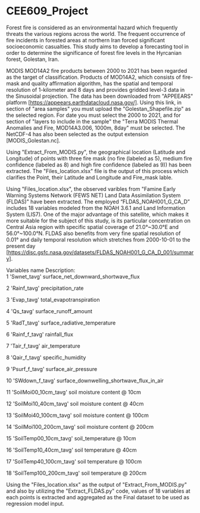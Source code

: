 # CEE609_Project

Forest fire is considered as an environmental hazard which frequently threats the various regions across the world. The frequent occurrence of fire incidents in forested areas at northern Iran forced significant socioeconomic casualties. This study aims to develop a forecasting tool in order to determine the significance of forest fire levels in the Hyrcanian forest, Golestan, Iran. 

MODIS MOD14A2 fire products between 2000 to 2021 has been regarded as the target of classification. Products of MOD14A2, which consists of fire-mask and quality affirmation algorithm, has the spatial and temporal resolution of 1-kilometer and 8 days and provides gridded level-3 data in the Sinusoidal projection. The data has been downloaded from "APPEEARS" platform [https://appeears.earthdatacloud.nasa.gov/]. Using this link, in section of "area samples" you must upload the "Golestan_Shapefile.zip" as the selected region. For date you must select the 2000 to 2021, and for section of "layers to include in the sample" the "Terra MODIS Thermal Anomalies and Fire, MOD14A3.006, 1000m, 8day" must be selected. The NetCDF-4 has also been selected as the output extension [MODIS_Golestan.nc].


Using "Extract_From_MODIS.py", the geographical location (Latitude and Longitude) of points with three fire mask (no fire (labeled as 5), medium fire confidence (labeled as 8) and high fire confidence (labeled as 9)) has been extracted. The "Files_location.xlsx" file is the output of this process which clarifies the Point, their Latitude and Longitude and Fire_mask lable.

Using "Files_location.xlsx", the observed varibles from "Famine Early Warning Systems Network (FEWS NET) Land Data Assimilation System (FLDAS)" have been extracted.
The employed “FLDAS_NOAH001_G_CA_D” includes 18 variables modeled from the NOAH 3.6.1 and Land Information System (LIS7). One of the major advantage of this satellite, which makes it more suitable for the subject of this study, is its particular concentration on Central Asia region with specific spatial coverage of 21.0°~30.0°E and 56.0°~100.0°N. FLDAS also benefits from very fine spatial resolution of 0.01° and daily temporal resolution which stretches from 2000-10-01 to the present day [https://disc.gsfc.nasa.gov/datasets/FLDAS_NOAH001_G_CA_D_001/summary]. 

   Variables name            Description:  
1 'Swnet_tavg'                surface_net_downward_shortwave_flux

2 'Rainf_tavg'                precipitation_rate

3 'Evap_tavg'                 total_evapotranspiration 

4 'Qs_tavg'                   surface_runoff_amount  

5 'RadT_tavg'                 surface_radiative_temperature  

6 'Rainf_f_tavg'              rainfall_flux

7 'Tair_f_tavg'               air_temperature 

8 'Qair_f_tavg'               specific_humidity 

9 'Psurf_f_tavg'              surface_air_pressure 

10 'SWdown_f_tavg'            surface_downwelling_shortwave_flux_in_air

11 'SoilMoi00_10cm_tavg'      soil moisture content @ 10cm

12 'SoilMoi10_40cm_tavg'      soil moisture content @ 40cm

13 'SoilMoi40_100cm_tavg'     soil moisture content @ 100cm

14 'SoilMoi100_200cm_tavg'    soil moisture content @ 200cm

15 'SoilTemp00_10cm_tavg'     soil_temperature @ 10cm

16 'SoilTemp10_40cm_tavg'     soil temperature @ 40cm

17 'SoilTemp40_100cm_tavg'    soil temperature @ 100cm

18 'SoilTemp100_200cm_tavg'   soil temperature @ 200cm
 
Using the "Files_location.xlsx" as the output of "Extract_From_MODIS.py" and also by utilizing the "Extract_FLDAS.py" code,  values of 18 variables at each points is extracted and aggregated as the Final dataset to be used as regression model input.

